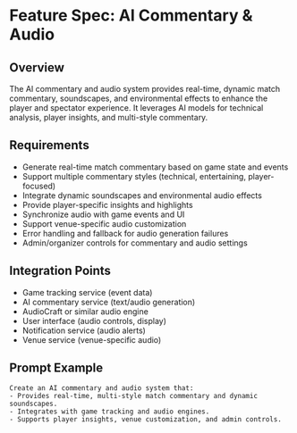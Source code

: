 # Feature Spec: AI Commentary & Audio

## Overview
The AI commentary and audio system provides real-time, dynamic match commentary, soundscapes, and environmental effects to enhance the player and spectator experience. It leverages AI models for technical analysis, player insights, and multi-style commentary.

## Requirements
- Generate real-time match commentary based on game state and events
- Support multiple commentary styles (technical, entertaining, player-focused)
- Integrate dynamic soundscapes and environmental audio effects
- Provide player-specific insights and highlights
- Synchronize audio with game events and UI
- Support venue-specific audio customization
- Error handling and fallback for audio generation failures
- Admin/organizer controls for commentary and audio settings

## Integration Points
- Game tracking service (event data)
- AI commentary service (text/audio generation)
- AudioCraft or similar audio engine
- User interface (audio controls, display)
- Notification service (audio alerts)
- Venue service (venue-specific audio)

## Prompt Example
```
Create an AI commentary and audio system that:
- Provides real-time, multi-style match commentary and dynamic soundscapes.
- Integrates with game tracking and audio engines.
- Supports player insights, venue customization, and admin controls.
``` 